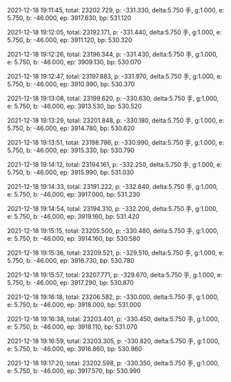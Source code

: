 2021-12-18 19:11:45, total: 23202.729, p: -331.330, delta:5.750 手, g:1.000, e: 5.750, b: -46.000, ep: 3917.630, bp: 531.120

2021-12-18 19:12:05, total: 23192.171, p: -331.440, delta:5.750 手, g:1.000, e: 5.750, b: -46.000, ep: 3911.120, bp: 530.320

2021-12-18 19:12:26, total: 23196.344, p: -331.430, delta:5.750 手, g:1.000, e: 5.750, b: -46.000, ep: 3909.130, bp: 530.070

2021-12-18 19:12:47, total: 23197.883, p: -331.970, delta:5.750 手, g:1.000, e: 5.750, b: -46.000, ep: 3910.990, bp: 530.370

2021-12-18 19:13:08, total: 23199.620, p: -330.630, delta:5.750 手, g:1.000, e: 5.750, b: -46.000, ep: 3913.530, bp: 530.520

2021-12-18 19:13:29, total: 23201.848, p: -330.180, delta:5.750 手, g:1.000, e: 5.750, b: -46.000, ep: 3914.780, bp: 530.620

2021-12-18 19:13:51, total: 23198.786, p: -330.990, delta:5.750 手, g:1.000, e: 5.750, b: -46.000, ep: 3915.330, bp: 530.790

2021-12-18 19:14:12, total: 23194.161, p: -332.250, delta:5.750 手, g:1.000, e: 5.750, b: -46.000, ep: 3915.990, bp: 531.030

2021-12-18 19:14:33, total: 23191.222, p: -332.840, delta:5.750 手, g:1.000, e: 5.750, b: -46.000, ep: 3917.000, bp: 531.230

2021-12-18 19:14:54, total: 23194.310, p: -332.200, delta:5.750 手, g:1.000, e: 5.750, b: -46.000, ep: 3919.160, bp: 531.420

2021-12-18 19:15:15, total: 23205.500, p: -330.480, delta:5.750 手, g:1.000, e: 5.750, b: -46.000, ep: 3914.160, bp: 530.580

2021-12-18 19:15:36, total: 23209.521, p: -329.510, delta:5.750 手, g:1.000, e: 5.750, b: -46.000, ep: 3916.730, bp: 530.780

2021-12-18 19:15:57, total: 23207.771, p: -329.670, delta:5.750 手, g:1.000, e: 5.750, b: -46.000, ep: 3917.290, bp: 530.870

2021-12-18 19:16:18, total: 23206.582, p: -330.000, delta:5.750 手, g:1.000, e: 5.750, b: -46.000, ep: 3918.000, bp: 531.000

2021-12-18 19:16:38, total: 23203.401, p: -330.450, delta:5.750 手, g:1.000, e: 5.750, b: -46.000, ep: 3918.110, bp: 531.070

2021-12-18 19:16:59, total: 23203.305, p: -330.820, delta:5.750 手, g:1.000, e: 5.750, b: -46.000, ep: 3916.860, bp: 530.960

2021-12-18 19:17:20, total: 23202.598, p: -330.350, delta:5.750 手, g:1.000, e: 5.750, b: -46.000, ep: 3917.570, bp: 530.990